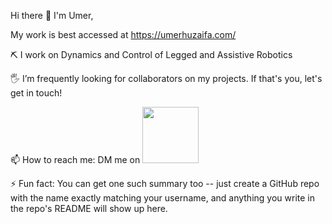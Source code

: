 Hi there 👋 I'm Umer,

My work is best accessed at https://umerhuzaifa.com/

⛏ I work on Dynamics and Control of Legged and Assistive Robotics

🖐 I’m frequently looking for collaborators on my projects. If that's you, let's get in touch!

📫 How to reach me: DM me on  <img src="https://img.shields.io/badge/linkedin-%230077B5.svg?&style=for-the-badge&logo=linkedin&logoColor=white" width="90">&nbsp; <a href="https://linkedin.com/in/uhuzaifa"> </a> 
  
⚡ Fun fact: You can get one such summary too -- just create a GitHub repo with the name exactly matching your username, and anything you write in the repo's README will show up here.

